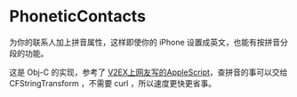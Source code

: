 # PhoneticContacts

为你的联系人加上拼音属性，这样即使你的 iPhone 设置成英文，也能有按拼音分段的功能。

这是 Obj-C 的实现，参考了 [V2EX上网友写的AppleScript](http://v2ex.com/t/52860)，查拼音的事可以交给 CFStringTransform ，不需要 curl ，所以速度更快更省事。